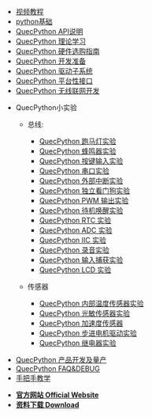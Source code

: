 <!-- docs/_sidebar.md -->

<!-- * [**手把手教程**](/zh-cn/sbs/) -->
<!-- * [**视频教程**](https://space.bilibili.com/491326023/channel/detail?cid=150963) -->



* [视频教程](https://space.bilibili.com/491326023/channel/detail?cid=150963)
* [python基础](/zh-cn/python/)
* [QuecPython API说明](/zh-cn/api/)
* [QuecPython 理论学习](/zh-cn/QuecPythonTheory/)
* [QuecPython 硬件选购指南](/zh-cn/QuecPythonHW/)
* [QuecPython 开发准备](/zh-cn/QuecPythonPrepare/)
* [QuecPython 驱动子系统](/zh-cn/QuecPythonSub/RTC.md)
* [QuecPython 平台性接口](/zh-cn/QuecPythonInterface/)
* [QuecPython 无线联网开发](/zh-cn/QuecPythonWirelessNetwork/)
<!-- * [QuecPython 网络应用开发](/zh-cn/study/) -->
<!-- * [QuecPython 云服务](/zh-cn/study/) -->
* QuecPython小实验

	* 总线:
	
		* [QuecPython 跑马灯实验](/zh-cn/QuecPythonTest/LED.md)
		* [QuecPython 蜂鸣器实验](/zh-cn/QuecPythonTest/buzzer.md)
		* [QuecPython 按键输入实验](/zh-cn/QuecPythonTest/button.md)
		* [QuecPython 串口实验](/zh-cn/QuecPythonTest/uart.md)
		* [QuecPython 外部中断实验](/zh-cn/QuecPythonTest/External_interrupt.md)
		* [QuecPython 独立看门狗实验](/zh-cn/QuecPythonTest/WDT.md)
		* [QuecPython PWM 输出实验](/zh-cn/QuecPythonTest/PWM.md)
		* [QuecPython 待机唤醒实验](/zh-cn/QuecPythonTest/PM.md)
		* [QuecPython RTC 实验](/zh-cn/QuecPythonTest/RTC.md)
		* [QuecPython ADC 实验](/zh-cn/QuecPythonTest/ADC.md)
		* [QuecPython IIC 实验](/zh-cn/QuecPythonTest/IIC.md)
		* [QuecPython 录音实验](/zh-cn/QuecPythonTest/record.md)
		* [QuecPython 输入捕获实验](/zh-cn/QuecPythonTest/GPIO.md)
		* [QuecPython LCD 实验](/zh-cn/QuecPythonTest/LCD.md)
		
	* 传感器
	
		* [QuecPython 内部温度传感器实验](/zh-cn/QuecPythonTest/i2c_aht.md)
		* [QuecPython 光敏传感器实验](/zh-cn/QuecPythonTest/Photoresistor.md)
		* [QuecPython 加速度传感器](/zh-cn/QuecPythonTest/i2c_lis2dh.md)
		* [QuecPython 步进电机驱动实验](/zh-cn/QuecPythonTest/ebf_smd4805.md)
		* [QuecPython 继电器实验](/zh-cn/QuecPythonTest/relay.md)
		
<!-- * [QuecPython 应用编程框架](/zh-cn/study/) -->
<!-- * [QuecPython Solution方案开发](/zh-cn/study/) -->
* [QuecPython 产品开发及量产](/zh-cn/QuecPythonMP/)
* [QuecPython FAQ&DEBUG](/zh-cn/QuecPythonFAQ&Debug/)
* [手把手教学](/zh-cn/sbs/)
<!-- * [**资料下载**](//qpy.quectel.com/down.html) -->

<!-- * [**Wiki 首页 Home**](/) -->
* [**官方网站 Official Website**](//qpy.quectel.com)
* [**资料下载 Download**](//qpy.quectel.com/down.html)